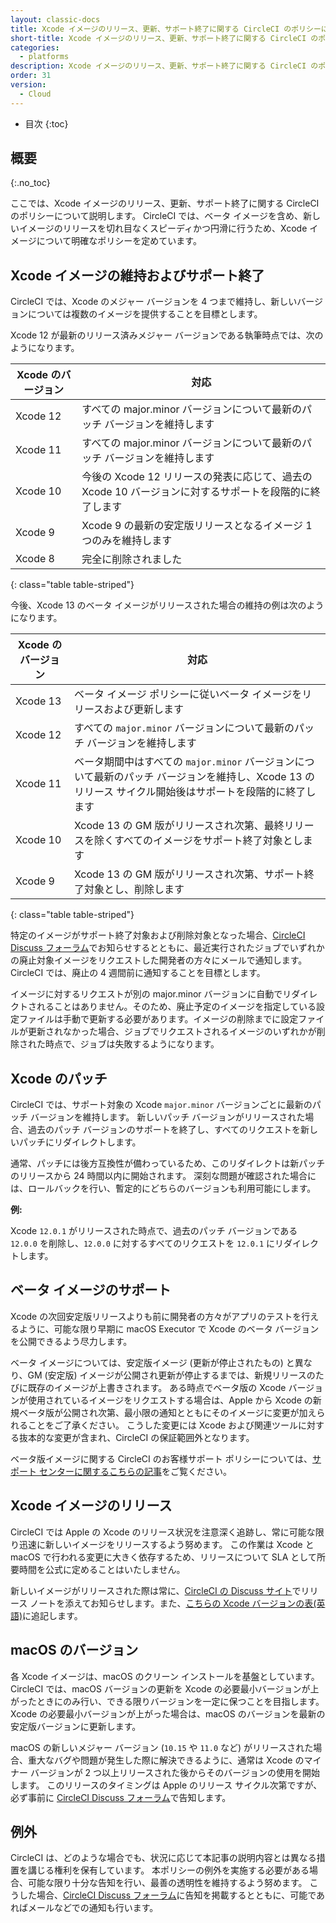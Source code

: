 ```yaml
---
layout: classic-docs
title: Xcode イメージのリリース、更新、サポート終了に関する CircleCI のポリシーについて
short-title: Xcode イメージのリリース、更新、サポート終了に関する CircleCI のポリシーについて
categories:
  - platforms
description: Xcode イメージのリリース、更新、サポート終了に関する CircleCI のポリシーについて
order: 31
version:
  - Cloud
---
```


* 目次
{:toc}

## 概要
{:.no_toc}

ここでは、Xcode イメージのリリース、更新、サポート終了に関する CircleCI のポリシーについて説明します。 CircleCI では、ベータ イメージを含め、新しいイメージのリリースを切れ目なくスピーディかつ円滑に行うため、Xcode イメージについて明確なポリシーを定めています。

## Xcode イメージの維持およびサポート終了

CircleCI では、Xcode のメジャー バージョンを 4 つまで維持し、新しいバージョンについては複数のイメージを提供することを目標とします。

Xcode 12 が最新のリリース済みメジャー バージョンである執筆時点では、次のようになります。

| Xcode のバージョン | 対応                                                            |
| ------------ | ------------------------------------------------------------- |
| Xcode 12     | すべての major.minor バージョンについて最新のパッチ バージョンを維持します                  |
| Xcode 11     | すべての major.minor バージョンについて最新のパッチ バージョンを維持します                  |
| Xcode 10     | 今後の Xcode 12 リリースの発表に応じて、過去の Xcode 10 バージョンに対するサポートを段階的に終了します |
| Xcode 9      | Xcode 9 の最新の安定版リリースとなるイメージ 1 つのみを維持します                        |
| Xcode 8      | 完全に削除されました                                                    |
{: class="table table-striped"}

今後、Xcode 13 のベータ イメージがリリースされた場合の維持の例は次のようになります。

| Xcode のバージョン | 対応                                                                                       |
| ------------ | ---------------------------------------------------------------------------------------- |
| Xcode 13     | ベータ イメージ ポリシーに従いベータ イメージをリリースおよび更新します                                                    |
| Xcode 12     | すべての `major.minor` バージョンについて最新のパッチ バージョンを維持します                                           |
| Xcode 11     | ベータ期間中はすべての `major.minor` バージョンについて最新のパッチ バージョンを維持し、Xcode 13 のリリース サイクル開始後はサポートを段階的に終了します |
| Xcode 10     | Xcode 13 の GM 版がリリースされ次第、最終リリースを除くすべてのイメージをサポート終了対象とします                                  |
| Xcode 9      | Xcode 13 の GM 版がリリースされ次第、サポート終了対象とし、削除します                                                |
{: class="table table-striped"}

特定のイメージがサポート終了対象および削除対象となった場合、[CircleCI Discuss フォーラム](https://discuss.circleci.com/c/announcements/39)でお知らせするとともに、最近実行されたジョブでいずれかの廃止対象イメージをリクエストした開発者の方々にメールで通知します。 CircleCI では、廃止の 4 週間前に通知することを目標とします。

イメージに対するリクエストが別の major.minor バージョンに自動でリダイレクトされることはありません。そのため、廃止予定のイメージを指定している設定ファイルは手動で更新する必要があります。イメージの削除までに設定ファイルが更新されなかった場合、ジョブでリクエストされるイメージのいずれかが削除された時点で、ジョブは失敗するようになります。

## Xcode のパッチ

CircleCI では、サポート対象の Xcode `major.minor` バージョンごとに最新のパッチ バージョンを維持します。 新しいパッチ バージョンがリリースされた場合、過去のパッチ バージョンのサポートを終了し、すべてのリクエストを新しいパッチにリダイレクトします。

通常、パッチには後方互換性が備わっているため、このリダイレクトは新パッチのリリースから 24 時間以内に開始されます。 深刻な問題が確認された場合には、ロールバックを行い、暫定的にどちらのバージョンも利用可能にします。

**例:**

Xcode `12.0.1` がリリースされた時点で、過去のパッチ バージョンである `12.0.0` を削除し、`12.0.0` に対するすべてのリクエストを `12.0.1` にリダイレクトします。

## ベータ イメージのサポート

Xcode の次回安定版リリースよりも前に開発者の方々がアプリのテストを行えるように、可能な限り早期に macOS Executor で Xcode のベータ バージョンを公開できるよう尽力します。

ベータ イメージについては、安定版イメージ (更新が停止されたもの) と異なり、GM (安定版) イメージが公開され更新が停止するまでは、新規リリースのたびに既存のイメージが上書きされます。 ある時点でベータ版の Xcode バージョンが使用されているイメージをリクエストする場合は、Apple から Xcode の新規ベータ版が公開され次第、最小限の通知とともにそのイメージに変更が加えられることをご了承ください。 こうした変更には Xcode および関連ツールに対する抜本的な変更が含まれ、CircleCI の保証範囲外となります。

ベータ版イメージに関する CircleCI のお客様サポート ポリシーについては、[サポート センターに関するこちらの記事](https://support.circleci.com/hc/ja-jp/articles/360046930351-What-is-CircleCI-s-Xcode-Beta-Image-Support-Policy-)をご覧ください。

## Xcode イメージのリリース

CircleCI では Apple の Xcode のリリース状況を注意深く追跡し、常に可能な限り迅速に新しいイメージをリリースするよう努めます。 この作業は Xcode と macOS で行われる変更に大きく依存するため、リリースについて SLA として所要時間を公式に定めることはいたしません。

新しいイメージがリリースされた際は常に、[CircleCI の Discuss サイト](https://discuss.circleci.com/c/announcements/39)でリリース ノートを添えてお知らせします。また、[こちらの Xcode バージョンの表(英語)](https://circleci.com/docs/2.0/testing-ios/#supported-xcode-versions)に追記します。

## macOS のバージョン

各 Xcode イメージは、macOS のクリーン インストールを基盤としています。 CircleCI では、macOS バージョンの更新を Xcode の必要最小バージョンが上がったときにのみ行い、できる限りバージョンを一定に保つことを目指します。 Xcode の必要最小バージョンが上がった場合は、macOS のバージョンを最新の安定版バージョンに更新します。

macOS の新しいメジャー バージョン (`10.15` や `11.0` など) がリリースされた場合、重大なバグや問題が発生した際に解決できるように、通常は Xcode のマイナー バージョンが 2 つ以上リリースされた後からそのバージョンの使用を開始します。 このリリースのタイミングは Apple のリリース サイクル次第ですが、必ず事前に [CircleCI Discuss フォーラム](https://discuss.circleci.com/c/announcements/39)で告知します。

## 例外

CircleCI は、どのような場合でも、状況に応じて本記事の説明内容とは異なる措置を講じる権利を保有しています。 本ポリシーの例外を実施する必要がある場合、可能な限り十分な告知を行い、最善の透明性を維持するよう努めます。 こうした場合、[CircleCI Discuss フォーラム](https://discuss.circleci.com/c/announcements/39)に告知を掲載するとともに、可能であればメールなどでの通知も行います。
